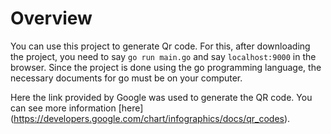 # Overview
You can use this project to generate Qr code. For this, after downloading the project, you need to say `go run main.go` and say `localhost:9000` in the browser. Since the project is done using the go programming language, the necessary documents for go must be on your computer.

Here the link provided by Google was used to generate the QR code. You can see more information [here] (https://developers.google.com/chart/infographics/docs/qr_codes).